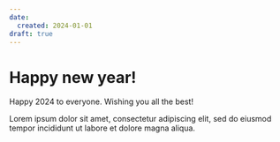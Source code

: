 ```yaml
---
date:
  created: 2024-01-01
draft: true
---
```


# Happy new year!

Happy 2024 to everyone. Wishing you all the best!

<!-- more -->

Lorem ipsum dolor sit amet, consectetur adipiscing elit, sed do eiusmod tempor incididunt ut labore et dolore magna aliqua.
